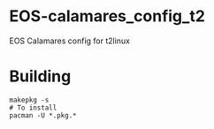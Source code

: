 # EOS-calamares_config_t2
EOS Calamares config for t2linux

# Building
```shell
makepkg -s
# To install
pacman -U *.pkg.*
```
